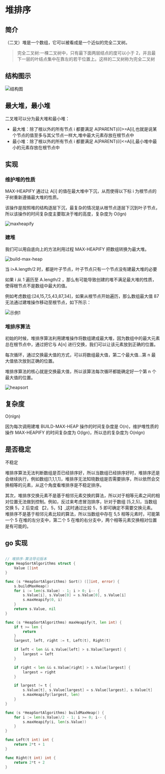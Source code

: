 # 堆排序

## 简介

（二叉）堆是一个数组，它可以被看成是一个近似的完全二叉树。

> 完全二叉树:一棵二叉树中，只有最下面两层结点的度可以小于 2，并且最下一层的叶结点集中在靠左的若干位置上。这样的二叉树称为完全二叉树
 
## 结构图示

![结构图](https://cnymw.github.io/GolangStudy/docs/img/算法-堆排序/算法-堆排序-结构图.png)

## 最大堆，最小堆

二叉堆可以分为最大堆和最小堆：

- 最大堆：除了根以外的所有节点 i 都要满足 A[PARENT(i)]>=A[i],也就是说某个节点的值至多与其父节点一样大,堆中最大元素存放在根节点中
- 最小堆：除了根以外的所有节点 i 都要满足 A[PARENT(i)]<=A[i],最小堆中最小的元素存放在根节点中

## 实现

### 维护堆的性质

MAX-HEAPIFY 通过让 A[i] 的值在最大堆中下沉，从而使得以下标 i 为根节点的子树重新遵循最大堆的性质。

该操作是按照堆的结构逐层下沉，最复杂的情况是从根节点逐层下沉到叶子节点，所以该操作的时间复杂度主要取决于堆的高度，复杂度为 O(lgn)

![maxheapify](https://cnymw.github.io/GolangStudy/docs/img/算法-堆排序/算法-堆排序-maxheapify.png)

### 建堆

我们可以用自底向上的方法利用过程 MAX-HEAPIFY 把数组转换为最大堆。

![build-max-heap](https://cnymw.github.io/GolangStudy/docs/img/算法-堆排序/算法-堆排序-buildmaxheap.png)

当 i>A.length/2 时，都是叶子节点，叶子节点只有一个节点没有建最大堆的必要

如果 i 从 1 遍历至 A.length/2 ，那么有可能导致创建的堆不满足最大堆的性质，使得根节点不是数组中最大的值。

例如考虑数组:[24,15,7,5,43,87,34]，如果从根节点开始遍历，那么数组最大值 87 无法通过建堆操作移动至根节点，如下所示：

![示例1](https://cnymw.github.io/GolangStudy/docs/img/算法-堆排序/算法-堆排序-示例1.png)

### 堆排序算法

初始的时候，堆排序算法利用建堆操作将数组建成最大堆，因为数组中的最大元素总在根节点中，通过把它与 A[n] 进行交换，我们可以让该元素放到正确的位置。

每次循环，通过交换最大值的方式，可以将数组最大值，第二个最大值...第 n 最大值依次放到正确的位置。

堆排序算法的核心就是交换最大值，所以该算法每次循环都能确定好一个第 n 个最大值的位置。

![heapsort](https://cnymw.github.io/GolangStudy/docs/img/算法-堆排序/算法-堆排序-heapsort.png)


## 复杂度

O(nlgn)

因为每次调用建堆 BUILD-MAX-HEAP 操作的时间复杂度是 O(n)，维护堆性质的操作 MAX-HEAPIFY 的时间复杂度为 O(lgn)，所以总的复杂度为 O(nlgn)

## 是否稳定

不稳定

堆排序算法无法判断数组是否已经排序好，所以当数组已经排序好时，堆排序还是会继续执行，例如数组[1,1,1,1]，堆排序无法知晓数组是否需要排序，所以依然会交换相等的元素，从这个角度看堆排序是不稳定排序。

其次，堆排序交换元素不是基于相邻元素交换的算法，所以对于相等元素之间的相对位置无法做到控制。例如，反过来考虑冒泡排序，针对于数组 [5,2,5]，当数组交换 5，2 后变成 【2，5，5】,这时通过比较 5，5 即可确定不需要交换元素。
堆排序不是基于相邻元素比较的算法，所以当数组中存在 5,5 相等元素时，可能第一个 5 在堆的左分支中，第二个 5 在堆的右分支中，两个相等元素交换相对位置是有可能的。

## go 实现

```go

// 堆排序-算法导论版本
type HeapSortAlgorithms struct {
	Value []int
}

func (s *HeapSortAlgorithms) Sort() ([]int, error) {
	s.buildMaxHeap()
	for i := len(s.Value) - 1; i > 0; i-- {
		s.Value[i], s.Value[0] = s.Value[0], s.Value[i]
		s.maxHeapify(0, i)
	}
	return s.Value, nil
}

func (s *HeapSortAlgorithms) maxHeapify(t, len int) {
	if t >= len {
		return
	}
	largest, left, right := t, Left(t), Right(t)

	if left < len && s.Value[left] > s.Value[largest] {
		largest = left
	}

	if right < len && s.Value[right] > s.Value[largest] {
		largest = right
	}

	if largest != t {
		s.Value[t], s.Value[largest] = s.Value[largest], s.Value[t]
		s.maxHeapify(largest, len)
	}
}

func (s *HeapSortAlgorithms) buildMaxHeap() {
	for i := len(s.Value)/2 - 1; i >= 0; i-- {
		s.maxHeapify(i, len(s.Value))
	}
}

func Left(t int) int {
	return 2*t + 1
}

func Right(t int) int {
	return 2*t + 2
}
```